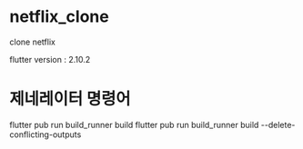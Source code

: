 # netflix_clone

clone netflix

flutter version : 2.10.2


# 제네레이터 명령어
flutter pub run build_runner build
flutter pub run build_runner build --delete-conflicting-outputs